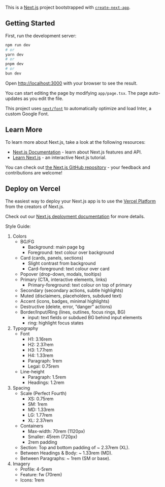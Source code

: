 This is a [Next.js](https://nextjs.org/) project bootstrapped with [`create-next-app`](https://github.com/vercel/next.js/tree/canary/packages/create-next-app).

## Getting Started

First, run the development server:

```bash
npm run dev
# or
yarn dev
# or
pnpm dev
# or
bun dev
```

Open [http://localhost:3000](http://localhost:3000) with your browser to see the result.

You can start editing the page by modifying `app/page.tsx`. The page auto-updates as you edit the file.

This project uses [`next/font`](https://nextjs.org/docs/basic-features/font-optimization) to automatically optimize and load Inter, a custom Google Font.

## Learn More

To learn more about Next.js, take a look at the following resources:

- [Next.js Documentation](https://nextjs.org/docs) - learn about Next.js features and API.
- [Learn Next.js](https://nextjs.org/learn) - an interactive Next.js tutorial.

You can check out [the Next.js GitHub repository](https://github.com/vercel/next.js/) - your feedback and contributions are welcome!

## Deploy on Vercel

The easiest way to deploy your Next.js app is to use the [Vercel Platform](https://vercel.com/new?utm_medium=default-template&filter=next.js&utm_source=create-next-app&utm_campaign=create-next-app-readme) from the creators of Next.js.

Check out our [Next.js deployment documentation](https://nextjs.org/docs/deployment) for more details.

Style Guide:

1. Colors
   - BG/FG
     - Background: main page bg
     - Foreground: text colour over background
   - Card (cards, panels, sections)
     - Slight contrast from background
     - Card-foreground: text colour over card
   - Popover (drop-down, modals, tooltips)
   - Primary (CTA, interactive elements, links)
     - Primary-foreground: text colour on top of primary
   - Secondary (secondary actions, subtle highlights)
   - Muted (disclaimers, placeholders, subdued text)
   - Accent (icons, badges, minimal highlights)
   - Destructive (delete, error, “danger” actions)
   - Border/Input/Ring (lines, outlines, focus rings, BG)
     - input: text fields or subdued BG behind input elements
     - ring: highlight focus states
2. Typography
   - Font
     - H1: 3.16rem
     - H2: 2.37rem
     - H3: 1.77rem
     - H4: 1.33rem
     - Paragraph: 1rem
     - Legal: 0.75rem
   - Line-height
     - Paragraph: 1.5rem
     - Headings: 1.2rem
3. Spacing
   - Scale (Perfect Fourth)
     - XS: 0.75rem
     - SM: 1rem
     - MD: 1.33rem
     - LG: 1.77rem
     - XL: 2.37rem
   - Containers
     - Max-width: 70rem (1120px)
     - Smaller: 45rem (720px)
     - 2rem padding
   - Section: Top and bottom padding of ~ 2.37rem (XL).
   - Between Headings & Body: ~ 1.33rem (MD).
   - Between Paragraphs: ~ 1rem (SM or base).
4. Imagery
   - Profile: 4-5rem
   - Feature: fw (70rem)
   - Icons: 1rem
